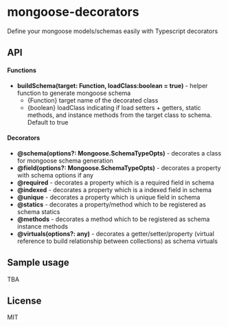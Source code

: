# mongoose-decorators
Define your mongoose models/schemas easily with Typescript decorators

## API
#### Functions
* **buildSchema(target: Function, loadClass:boolean = true)** - helper function to generate mongoose schema
    * {Function} target  name of the decorated class
    * {boolean} loadClass indicating if load setters + getters, static methods, and instance methods from the target class to schema. Default to true

#### Decorators
* **@schema(options?: Mongoose.SchemaTypeOpts<any>)** - decorates a class for mongoose schema generation
* **@field(options?: Mongoose.SchemaTypeOpts<any>)** - decorates a property with schema options if any
* **@required** - decorates a property which is a required field in schema
* **@indexed** - decorates a property which is a indexed field in schema
* **@unique** - decorates a property which is unique field in schema
* **@statics** - decorates a property/method which to be registered as schema statics
* **@methods** - decorates a method which to be registered as schema instance methods
* **@virtuals(options?: any)** - decorates a getter/setter/property (virtual reference to build relationship between collections) as schema virtuals

## Sample usage
TBA

## License
MIT

